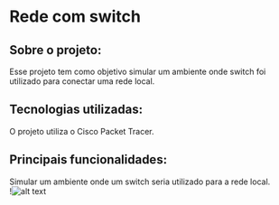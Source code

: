 # Rede com switch
## Sobre o projeto:
Esse projeto tem como objetivo simular um ambiente onde switch foi utilizado para conectar uma rede local. 

## Tecnologias utilizadas:
O projeto utiliza o Cisco Packet Tracer. 

## Principais funcionalidades:
Simular um ambiente onde um switch seria utilizado para a rede local. \
!![alt text](https://github.com/LuanGalatti/Projeto-packet-tracer-switch/blob/main/image.png)

